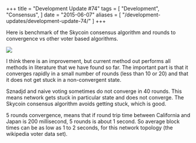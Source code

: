 +++
title = "Development Update #74"
tags = [
    "Development",
    "Consensus",
]
date = "2015-06-07"
aliases = [
	"/development-updates/development-update-74/"
]
+++

Here is benchmark of the Skycoin consensus algorithm and rounds to convergence vs other voter based algorithms.

![](/img/dev-update-74-1.png)

I think there is an improvement, but current method out performs all methods in literature that we have found so far. The important part is that it converges rapidly in a small number of rounds (less than 10 or 20) and that it does not get stuck in a non-convergent state.

Sznadjd and naive voting sometimes do not converge in 40 rounds. This means network gets stuck in particular state and does not converge. The Skycoin consensus algorithm avoids getting stuck, which is good.

5 rounds convergence, means that if round trip time between California and Japan is 200 millisecond, 5 rounds is about 1 second. So average block times can be as low as 1 to 2 seconds, for this network topology (the wikipedia voter data set).
